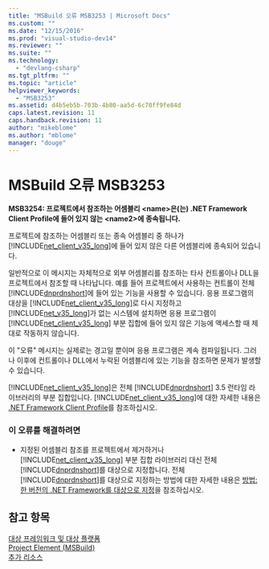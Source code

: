 ```yaml
---
title: "MSBuild 오류 MSB3253 | Microsoft Docs"
ms.custom: ""
ms.date: "12/15/2016"
ms.prod: "visual-studio-dev14"
ms.reviewer: ""
ms.suite: ""
ms.technology: 
  - "devlang-csharp"
ms.tgt_pltfrm: ""
ms.topic: "article"
helpviewer_keywords: 
  - "MSB3253"
ms.assetid: d4b5eb5b-703b-4b80-aa5d-6c70ff9fe84d
caps.latest.revision: 11
caps.handback.revision: 11
author: "mikeblome"
ms.author: "mblome"
manager: "douge"
---
```

# MSBuild 오류 MSB3253
**MSB3254: 프로젝트에서 참조하는 어셈블리 \<name\>은\(는\) .NET Framework Client Profile에 들어 있지 않는 \<name2\>에 종속됩니다.**  
  
 프로젝트에 참조하는 어셈블리 또는 종속 어셈블리 중 하나가 [!INCLUDE[net_client_v35_long](../misc/includes/net_client_v35_long_md.md)]에 들어 있지 않은 다른 어셈블리에 종속되어 있습니다.  
  
 일반적으로 이 메시지는 자체적으로 외부 어셈블리를 참조하는 타사 컨트롤이나 DLL을 프로젝트에서 참조할 때 나타납니다.  예를 들어 프로젝트에서 사용하는 컨트롤이 전체 [!INCLUDE[dnprdnshort](../Token/dnprdnshort_md.md)]에 들어 있는 기능을 사용할 수 있습니다.  응용 프로그램의 대상을 [!INCLUDE[net_client_v35_long](../misc/includes/net_client_v35_long_md.md)]로 다시 지정하고 [!INCLUDE[net_v35_long](../misc/includes/net_v35_long_md.md)]가 없는 시스템에 설치하면 응용 프로그램이 [!INCLUDE[net_client_v35_long](../misc/includes/net_client_v35_long_md.md)] 부분 집합에 들어 있지 않은 기능에 액세스할 때 제대로 작동하지 않습니다.  
  
 이 "오류" 메시지는 실제로는 경고일 뿐이며 응용 프로그램은 계속 컴파일됩니다.  그러나 이후에 컨트롤이나 DLL에서 누락된 어셈블리에 있는 기능을 참조하면 문제가 발생할 수 있습니다.  
  
 [!INCLUDE[net_client_v35_long](../misc/includes/net_client_v35_long_md.md)]은 전체 [!INCLUDE[dnprdnshort](../Token/dnprdnshort_md.md)] 3.5 런타임 라이브러리의 부분 집합입니다.  [!INCLUDE[net_client_v35_long](../misc/includes/net_client_v35_long_md.md)]에 대한 자세한 내용은 [.NET Framework Client Profile](../Topic/.NET%20Framework%20Client%20Profile.md)를 참조하십시오.  
  
### 이 오류를 해결하려면  
  
-   지정된 어셈블리 참조를 프로젝트에서 제거하거나 [!INCLUDE[net_client_v35_long](../misc/includes/net_client_v35_long_md.md)] 부분 집합 라이브러리 대신 전체 [!INCLUDE[dnprdnshort](../Token/dnprdnshort_md.md)]를 대상으로 지정합니다.  전체 [!INCLUDE[dnprdnshort](../Token/dnprdnshort_md.md)]를 대상으로 지정하는 방법에 대한 자세한 내용은 [방법: 한 버전의 .NET Framework를 대상으로 지정](../Topic/How%20to:%20Target%20a%20Version%20of%20the%20.NET%20Framework.md)을 참조하십시오.  
  
## 참고 항목  
 [대상 프레임워크 및 대상 플랫폼](../Topic/MSBuild%20Target%20Framework%20and%20Target%20Platform.md)   
 [Project Element \(MSBuild\)](../Topic/Project%20Element%20\(MSBuild\).md)   
 [추가 리소스](../Topic/Additional%20MSBuild%20Resources.md)